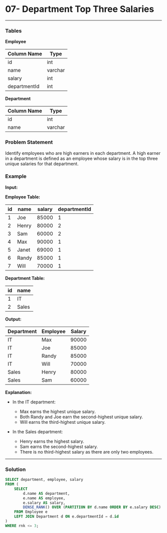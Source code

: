 # 07- Department Top Three Salaries

---

### Tables

**Employee**

| Column Name   | Type    |
|---------------|---------|
| id            | int     |
| name          | varchar |
| salary        | int     |
| departmentId  | int     |

**Department**

| Column Name   | Type    |
|---------------|---------|
| id            | int     |
| name          | varchar |

### Problem Statement

Identify employees who are high earners in each department. A high earner in a department is defined as an employee whose salary is in the top three unique salaries for that department.

### Example

**Input:**

**Employee Table:**

| id | name  | salary | departmentId |
|----|-------|--------|--------------|
| 1  | Joe   | 85000  | 1            |
| 2  | Henry | 80000  | 2            |
| 3  | Sam   | 60000  | 2            |
| 4  | Max   | 90000  | 1            |
| 5  | Janet | 69000  | 1            |
| 6  | Randy | 85000  | 1            |
| 7  | Will  | 70000  | 1            |

**Department Table:**

| id | name  |
|----|-------|
| 1  | IT    |
| 2  | Sales |

**Output:**

| Department | Employee | Salary |
|------------|----------|--------|
| IT         | Max      | 90000  |
| IT         | Joe      | 85000  |
| IT         | Randy    | 85000  |
| IT         | Will     | 70000  |
| Sales      | Henry    | 80000  |
| Sales      | Sam      | 60000  |

**Explanation:**

- In the IT department:
  - Max earns the highest unique salary.
  - Both Randy and Joe earn the second-highest unique salary.
  - Will earns the third-highest unique salary.

- In the Sales department:
  - Henry earns the highest salary.
  - Sam earns the second-highest salary.
  - There is no third-highest salary as there are only two employees.

---
### Solution

```sql
SELECT department, employee, salary
FROM (
    SELECT
        d.name AS department,
        e.name AS employee,
        e.salary AS salary,
        DENSE_RANK() OVER (PARTITION BY d.name ORDER BY e.salary DESC) AS rnk
    FROM Employee e
    LEFT JOIN Department d ON e.departmentId = d.id
)
WHERE rnk <= 3;
```
